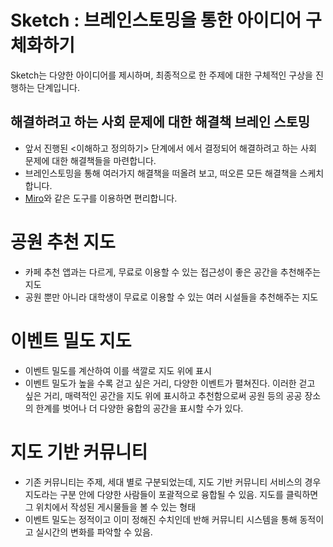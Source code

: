 # Sketch : 브레인스토밍을 통한 아이디어 구체화하기
Sketch는 다양한 아이디어를 제시하며, 최종적으로 한 주제에 대한 구체적인 구상을 진행하는 단계입니다. 
## 해결하려고 하는 사회 문제에 대한 해결책 브레인 스토밍
- 앞서 진행된 <이해하고 정의하기> 단계에서 에서 결정되어 해결하려고 하는 사회 문제에 대한 해결책들을 마련합니다. 
- 브레인스토밍을 통해 여러가지 해결책을 떠올려 보고, 떠오른 모든 해결책을 스케치 합니다. 
- [Miro](https://miro.com/ko/)와 같은 도구를 이용하면 편리합니다. 

# 공원 추천 지도
- 카페 추천 앱과는 다르게, 무료로 이용할 수 있는 접근성이 좋은 공간을 추천해주는 지도
- 공원 뿐만 아니라 대학생이 무료로 이용할 수 있는 여러 시설들을 추천해주는 지도

# 이벤트 밀도 지도
- 이벤트 밀도를 계산하여 이를 색깔로 지도 위에 표시
- 이벤트 밀도가 높을 수록 걷고 싶은 거리, 다양한 이벤트가 펼쳐진다. 이러한 걷고 싶은 거리, 매력적인 공간을 지도 위에 표시하고 추천함으로써 공원 등의 공공 장소의 한계를 벗어나 더 다양한 융합의 공간을 표시할 수가 있다.

# 지도 기반 커뮤니티
- 기존 커뮤니티는 주제, 세대 별로 구분되었는데, 지도 기반 커뮤니티 서비스의 경우 지도라는 구분 안에 다양한 사람들이 포괄적으로 융합될 수 있음. 지도를 클릭하면 그 위치에서 작성된 게시물들을 볼 수 있는 형태
- 이벤트 밀도는 정적이고 이미 정해진 수치인데 반해 커뮤니티 시스템을 통해 동적이고 실시간의 변화를 파악할 수 있음.